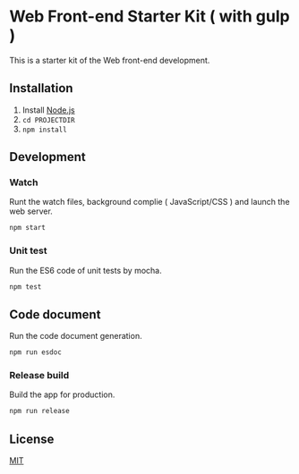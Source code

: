 # Web Front-end Starter Kit ( with gulp )

This is a starter kit of the Web front-end development.

## Installation

1. Install [Node.js](https://nodejs.org/)
2. `cd PROJECTDIR`
3. `npm install`

## Development

### Watch

Runt the watch files, background complie ( JavaScript/CSS ) and launch the web server.

```bash
npm start
```

### Unit test

Run the ES6 code of unit tests by mocha.

```bash
npm test
```

## Code document

Run the code document generation.

```bash
npm run esdoc
```

### Release build

Build the app for production.

```bash
npm run release
```

## License

[MIT](LICENSE)